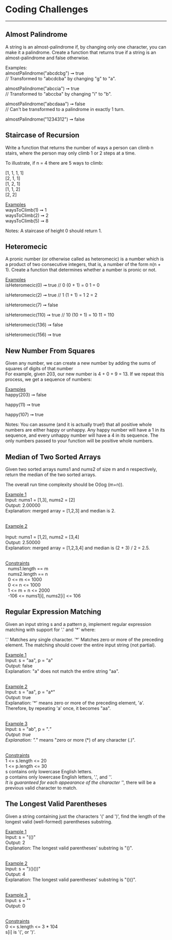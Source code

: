 # Coding Challenges

______________________________
**Almost Palindrome**
----------------------
A string is an almost-palindrome if, by changing only one character, you can make it a palindrome. Create a function
that returns true if a string is an almost-palindrome and false otherwise.

Examples:  
almostPalindrome("abcdcbg") ➞ true  
// Transformed to "abcdcba" by changing "g" to "a".

almostPalindrome("abccia") ➞ true  
// Transformed to "abccba" by changing "i" to "b".

almostPalindrome("abcdaaa") ➞ false  
// Can't be transformed to a palindrome in exactly 1 turn.

almostPalindrome("1234312") ➞ false

**Staircase of Recursion**
---------------------------
Write a function that returns the number of ways a person can climb n stairs, where the person may only climb 1 or 2
steps at a time.

To illustrate, if n = 4 there are 5 ways to climb:

[1, 1, 1, 1]  
[2, 1, 1]  
[1, 2, 1]  
[1, 1, 2]  
[2, 2]

<ins> Examples </ins> <br/>
waysToClimb(1) ➞ 1 <br/>
waysToClimb(2) ➞ 2 <br/>
waysToClimb(5) ➞ 8

Notes:
A staircase of height 0 should return 1.

**Heteromecic**
----------------------
A pronic number (or otherwise called as heteromecic) is a number which is a product of two consecutive integers, that
is, a number of the form n(n + 1). Create a function that determines whether a number is pronic or not.

<ins> Examples </ins> <br/>
isHeteromecic(0) ➞ true
// 0 (0 + 1) = 0 1 = 0

isHeteromecic(2) ➞ true // 1 (1 + 1) = 1 2 = 2

isHeteromecic(7) ➞ false

isHeteromecic(110) ➞ true // 10 (10 + 1) = 10 11 = 110

isHeteromecic(136) ➞ false

isHeteromecic(156) ➞ true

**New Number From Squares**
---------------------------
Given any number, we can create a new number by adding the sums of squares of digits of that number  
For example, given 203, our new number is 4 + 0 + 9 = 13. If we repeat this process, we get a sequence of numbers:

<ins> Examples </ins> <br/>
happy(203) ➞ false

happy(11) ➞ true

happy(107) ➞ true

Notes:
You can assume (and it is actually true!) that all positive whole numbers are either happy or unhappy. Any happy number
will have a 1 in its sequence, and every unhappy number will have a 4 in its sequence. The only numbers passed to your
function will be positive whole numbers.

**Median of Two Sorted Arrays**
---------------------------
Given two sorted arrays nums1 and nums2 of size m and n respectively, return the median of the two sorted arrays.

The overall run time complexity should be O(log (m+n)).



<ins> Example 1 </ins> <br>
Input: nums1 = [1,3], nums2 = [2]  <br>
Output: 2.00000  <br>
Explanation: merged array = [1,2,3] and median is 2. <br> <br>

<ins> Example 2 </ins> <br>  
Input: nums1 = [1,2], nums2 = [3,4]  <br>
Output: 2.50000  <br>
Explanation: merged array = [1,2,3,4] and median is (2 + 3) / 2 = 2.5.  <br><br>


<ins> Constraints </ins> <br>
&nbsp; nums1.length == m  <br>
&nbsp; nums2.length == n  <br>
&nbsp; 0 <= m <= 1000  <br>
&nbsp; 0 <= n <= 1000  <br>
&nbsp; 1 <= m + n <= 2000  <br>
&nbsp; -106 <= nums1[i], nums2[i] <= 106  

**Regular Expression Matching**
---------------------------
Given an input string s and a pattern p, implement regular expression matching with support for '.' and '*' where:

'.' Matches any single character.​​​​
'*' Matches zero or more of the preceding element. The matching should cover the entire input string (not partial).

<ins> Example 1 </ins> <br>
Input: s = "aa", p = "a" <br>
Output: false <br>
Explanation: "a" does not match the entire string "aa". <br> <br>

<ins> Example 2 </ins> <br>
Input: s = "aa", p = "a*" <br>
Output: true <br>
Explanation: '*' means zero or more of the preceding element, 'a'. Therefore, by repeating 'a' once, it becomes "aa". <br> <br>

<ins> Example 3 </ins> <br>
Input: s = "ab", p = ".*" <br>
Output: true <br>
Explanation: ".*" means "zero or more (*) of any character (.)". <br> <br>


<ins> Constraints </ins> <br>
1 <= s.length <= 20 <br>
1 <= p.length <= 30 <br>
s contains only lowercase English letters. <br>
p contains only lowercase English letters, '.', and '*'. <br>
It is guaranteed for each appearance of the character '*', there will be a previous valid character to match.

**The Longest Valid Parentheses**
---------------------------
Given a string containing just the characters '(' and ')', find the length of the longest valid (well-formed)
parentheses substring.

<ins> Example 1 </ins> <br>
Input: s = "(()" <br>
Output: 2 <br>
Explanation: The longest valid parentheses' substring is "()". <br> <br>

<ins> Example 2 </ins> <br>
Input: s = ")()())" <br>
Output: 4 <br>
Explanation: The longest valid parentheses' substring is "()()". <br><br>

<ins> Example 3 </ins> <br>
Input: s = "" <br>
Output: 0 <br><br>


<ins> Constraints </ins> <br>
0 <= s.length <= 3 * 104 <br>
s[i] is '(', or ')'.

<!-- Add information about QueensAttack, SmallestInt, UnchangedIndex, FavoriteNum, and CanWin -->